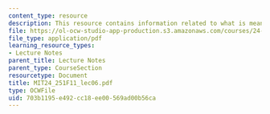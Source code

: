 ```yaml
---
content_type: resource
description: This resource contains information related to what is meaning?
file: https://ol-ocw-studio-app-production.s3.amazonaws.com/courses/24-251-introduction-to-philosophy-of-language-fall-2011/703b1195e492cc18ee00569ad00b56ca_MIT24_251F11_lec06.pdf
file_type: application/pdf
learning_resource_types:
- Lecture Notes
parent_title: Lecture Notes
parent_type: CourseSection
resourcetype: Document
title: MIT24_251F11_lec06.pdf
type: OCWFile
uid: 703b1195-e492-cc18-ee00-569ad00b56ca
---
```


